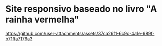 # Site responsivo baseado no livro "A rainha vermelha"

https://github.com/user-attachments/assets/37ca26f1-6c9c-4a1e-989f-b71ffa7176a3

